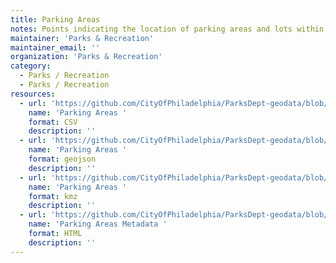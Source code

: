 ```yaml
---
title: Parking Areas
notes: Points indicating the location of parking areas and lots within Philadelphia Parks and Recreation boundaries
maintainer: 'Parks & Recreation'
maintainer_email: ''
organization: 'Parks & Recreation'
category:
  - Parks / Recreation
  - Parks / Recreation
resources:
  - url: 'https://github.com/CityOfPhiladelphia/ParksDept-geodata/blob/master/Parking%20Areas%20point/Parking_Areas_point.csv'
    name: 'Parking Areas '
    format: CSV
    description: ''
  - url: 'https://github.com/CityOfPhiladelphia/ParksDept-geodata/blob/master/Parking%20Areas%20point/Parking_Areas_point.geojson'
    name: 'Parking Areas '
    format: geojson
    description: ''
  - url: 'https://github.com/CityOfPhiladelphia/ParksDept-geodata/blob/master/Parking%20Areas%20point/Parking_Areas_point.kmz'
    name: 'Parking Areas '
    format: kmz
    description: ''
  - url: 'https://github.com/CityOfPhiladelphia/ParksDept-geodata/blob/master/Parking%20Areas%20point/README.md'
    name: 'Parking Areas Metadata '
    format: HTML
    description: ''
---
```

